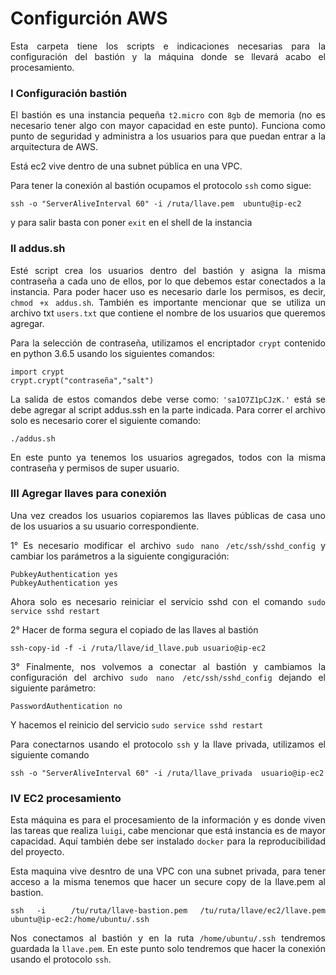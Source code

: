 <div class="tip" markdown="1">

# Configurción AWS
<div align="justify">

Esta carpeta tiene los scripts e indicaciones necesarias para la configuración del bastión y la máquina donde se llevará acabo el procesamiento.

### I Configuración bastión

El bastión es una instancia pequeña `t2.micro`  con `8gb` de memoria (no es necesario tener algo con mayor capacidad en este punto). Funciona como punto de seguridad y administra a los usuarios para que puedan entrar a la arquitectura de AWS.

Está ec2 vive dentro de una subnet pública en una VPC.

Para tener la conexión al bastión ocupamos el protocolo `ssh` como sigue:
```
ssh -o "ServerAliveInterval 60" -i /ruta/llave.pem  ubuntu@ip-ec2
```
y para salir basta con poner `exit` en el shell de la instancia

### II addus.sh

Esté script crea los usuarios dentro del bastión y asigna la misma contraseña a cada uno de ellos, por lo que debemos estar conectados a la instancia. Para poder hacer uso es necesario darle los permisos, es decir, ` chmod +x addus.sh`. También es importante mencionar que se utiliza un archivo txt `users.txt` que contiene el nombre de los usuarios que queremos agregar.

Para la selección de contraseña, utilizamos el encriptador `crypt` contenido en python 3.6.5 usando los siguientes comandos:

```
import crypt
crypt.crypt("contraseña","salt")
```
La salida de estos comandos debe verse como: ` 'sa1O7Z1pCJzK.' ` está se debe agregar al script addus.ssh en la parte indicada. Para correr el archivo solo es necesario corer el siguiente comando:
 ```
 ./addus.sh
 ```
En este punto ya tenemos los usuarios agregados, todos con la misma contraseña y permisos de super usuario.

### III  Agregar llaves para conexión

Una vez creados los usuarios copiaremos las llaves públicas de casa uno de los usuarios a su usuario correspondiente.

1° Es necesario modificar el archivo `sudo nano /etc/ssh/sshd_config` y cambiar los parámetros a la siguiente congiguración:

```
PubkeyAuthentication yes
PubkeyAuthentication yes
```
Ahora solo es necesario reiniciar el servicio sshd con el comando `sudo service sshd restart `

2° Hacer de forma segura el copiado de las llaves al bastión

```
ssh-copy-id -f -i /ruta/llave/id_llave.pub usuario@ip-ec2
```

3° Finalmente, nos volvemos a conectar al bastión y cambiamos la configuración del archivo `sudo nano /etc/ssh/sshd_config` dejando el siguiente parámetro:
```
PasswordAuthentication no
```

Y hacemos el reinicio del servicio `sudo service sshd restart `

Para conectarnos usando el protocolo `ssh`  y la llave privada, utilizamos el siguiente comando
```
ssh -o "ServerAliveInterval 60" -i /ruta/llave_privada  usuario@ip-ec2
```

### IV EC2 procesamiento

Esta máquina es para el procesamiento de la información y es donde viven las tareas que realiza `luigi`, cabe mencionar que está instancia es de mayor capacidad. Aquí también debe ser instalado `docker` para la reproducibilidad del proyecto.

Esta maquina vive desntro de una VPC con una subnet privada, para tener acceso a la misma tenemos que hacer un secure copy de la llave.pem al bastion.

```
ssh -i  /tu/ruta/llave-bastion.pem /tu/ruta/llave/ec2/llave.pem ubuntu@ip-ec2:/home/ubuntu/.ssh
```

Nos conectamos al bastión y en la ruta `/home/ubuntu/.ssh` tendremos guardada la `llave.pem`. En este punto solo tendremos que hacer la conexión usando el protocolo `ssh`.

</div>

